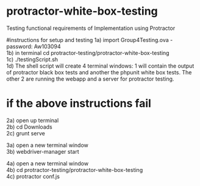 # protractor-white-box-testing
Testing functional requirements of Implementation using Protractor


#instructions for setup and testing
1a) import Group4Testing.ova - password: Aw103094  
1b) in terminal cd protractor-testing/protractor-white-box-testing  
1c) ./testingScript.sh  
1d) The shell script will create 4 terminal windows: 1 will contain the output of protractor black box tests and another the phpunit white box tests. The other 2 are running the webapp and a server for protractor testing. 


# if the above instructions fail

2a) open up terminal  
2b) cd Downloads  
2c) grunt serve 

3a) open a new terminal window  
3b) webdriver-manager start 

4a) open a new terminal window  
4b) cd protractor-testing/protractor-white-box-testing  
4c) protractor conf.js

